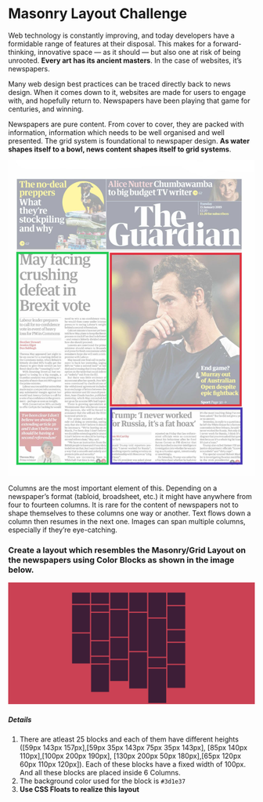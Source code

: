 # Masonry Layout Challenge
Web technology is constantly improving, and today developers have a formidable range of features at their disposal. This makes for a forward-thinking, innovative space — as it should — but also one at risk of being unrooted. **Every art has its ancient masters**. In the case of websites, it’s newspapers. 

Many web design best practices can be traced directly back to news design. When it comes down to it, websites are made for users to engage with, and hopefully return to. Newspapers have been playing that game for centuries, and winning.

Newspapers are pure content. From cover to cover, they are packed with information, information which needs to be well organised and well presented. The grid system is foundational to newspaper design. **As water shapes itself to a bowl, news content shapes itself to grid systems**.

![](./newspaper-modular-layout.jpeg)

Columns are the most important element of this. Depending on a newspaper’s format (tabloid, broadsheet, etc.) it might have anywhere from four to fourteen columns. It is rare for the content of newspapers not to shape themselves to these columns one way or another. Text flows down a column then resumes in the next one. Images can span multiple columns, especially if they’re eye-catching.

### Create a layout which resembles the Masonry/Grid Layout on the newspapers using Color Blocks as shown in the image below. 
![](./Masonary-Layout.png)

##### Details
1. There are atleast 25 blocks and each of them have different heights ([59px 143px 157px],[59px 35px 143px 75px 35px 143px], [85px 140px 110px],[100px 200px 190px], [130px 200px 50px 180px],[65px 120px 60px 110px 120px]). Each of these blocks have a fixed width of 100px. And all these blocks are placed inside 6 Columns.
2. The background color used for the block is `#3d1e37`
3. **Use CSS Floats to realize this layout**